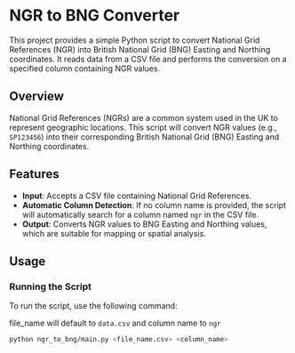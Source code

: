 # NGR to BNG Converter

This project provides a simple Python script to convert National Grid References (NGR) into British National Grid (BNG) Easting and Northing coordinates. It reads data from a CSV file and performs the conversion on a specified column containing NGR values.

## Overview

National Grid References (NGRs) are a common system used in the UK to represent geographic locations. This script will convert NGR values (e.g., `SP123456`) into their corresponding British National Grid (BNG) Easting and Northing coordinates. 

## Features

- **Input**: Accepts a CSV file containing National Grid References.
- **Automatic Column Detection**: If no column name is provided, the script will automatically search for a column named `ngr` in the CSV file.
- **Output**: Converts NGR values to BNG Easting and Northing values, which are suitable for mapping or spatial analysis.
  
## Usage

### Running the Script

To run the script, use the following command:

file_name will default to `data.csv` and column name to `ngr`
```bash
python ngr_to_bng/main.py <file_name.csv> <column_name>
